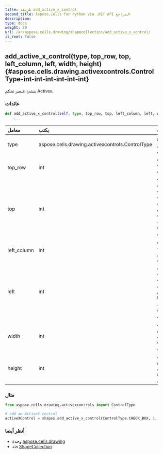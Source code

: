 ```yaml
---
title: طريقة add_active_x_control
second_title: Aspose.Cells for Python via .NET API المراجع
description:
type: docs
weight: 20
url: /ar/aspose.cells.drawing/shapecollection/add_active_x_control/
is_root: false
---
```

##  add_active_x_control(type, top_row, top, left_column, left, width, height) {#aspose.cells.drawing.activexcontrols.ControlType-int-int-int-int-int-int}
ينشئ عنصر تحكم Activex.


###  عائدات




```python
def add_active_x_control(self, type, top_row, top, left_column, left, width, height):
    ...
```


| معامل| يكتب| وصف|
| :- | :- | :- |
| type | aspose.cells.drawing.activexcontrols.ControlType | نوع عنصر التحكم.|
| top_row | int | فهرس الصف العلوي الأيسر.|
| top | int | يمثل الإزاحة الرأسية للشكل من صفه الأيسر ، بوحدة البكسل.|
| left_column | int | فهرس العمود الأيسر العلوي.|
| left | int | يمثل الإزاحة الأفقية للشكل من عمودها الأيسر ، بوحدة البكسل.|
| width | int | يمثل عرض الشكل بوحدة البكسل.|
| height | int | يمثل ارتفاع الشكل بوحدة البكسل.|

###  مثال

```python
from aspose.cells.drawing.activexcontrols import ControlType

# add an ActiveX control
activeXControl = shapes.add_active_x_control(ControlType.CHECK_BOX, 1, 0, 1, 0, 100, 50)

```



###  أنظر أيضا
* وحدة [aspose.cells.drawing](../../)
* فئة [ShapeCollection](/cells/python-net/ar/aspose.cells.drawing/shapecollection)
